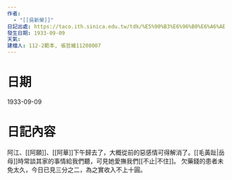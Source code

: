 ```yaml
---
作者:
  - "[[吳新榮]]"
日記出處: https://taco.ith.sinica.edu.tw/tdk/%E5%90%B3%E6%96%B0%E6%A6%AE%E6%97%A5%E8%A8%98/1933-09-09
發生日期: 1933-09-09
天氣: 
建檔人: 112-2範本, 張哲維11208007
---
```


# 日期
1933-09-09

# 日記內容

阿江、[[阿願]]、[[阿華]]下午歸去了，大概從前的惡感情可得解消了。[[毛黃趾|岳母]]時常談其家的事情給我們聽，可見她愛撫我們[[不止|不住]]。 欠藥錢的患者未免太久，今日已見三分之二，為之實收入不上十圓。